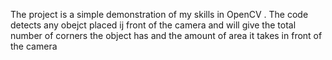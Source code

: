 The project is a simple demonstration of my skills in OpenCV . The code detects any obejct placed ij front of the camera and will give the total number of corners the object has and the amount of area it  takes in front of the camera
